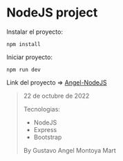 # NodeJS project

Instalar el proyecto:
```
npm install
```

Iniciar proyecto:
```
npm run dev
```


Link del proyecto => [Angel-NodeJS](https://angel-nodejs.herokuapp.com/)

> 22 de octubre de 2022
>
> Tecnologias:
> - NodeJS
> - Express
> - Bootstrap
>
>By Gustavo Angel Montoya Mart
